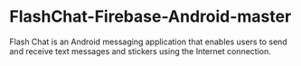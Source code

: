 # FlashChat-Firebase-Android-master
Flash Chat is an Android messaging application that enables users to send and receive text messages and stickers using the Internet connection.
